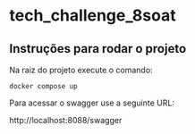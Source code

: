 # tech_challenge_8soat

## Instruções para rodar o projeto

Na raiz do projeto execute o comando:

`docker compose up`

Para acessar o swagger use a seguinte URL:

http://localhost:8088/swagger
